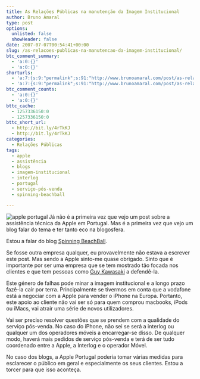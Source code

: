 ```yaml
---
title: As Relações Públicas na manutenção da Imagem Institucional
author: Bruno Amaral
type: post
options:
  unlisted: false
  showHeader: false
date: 2007-07-07T00:54:41+00:00
slug: /as-relacoes-publicas-na-manutencao-da-imagem-institucional/
btc_comment_summary:
  - 'a:0:{}'
  - 'a:0:{}'
shorturls:
  - 'a:7:{s:9:"permalink";s:91:"http://www.brunoamaral.com/post/as-relacoes-publicas-na-manutencao-da-imagem-institucional/";s:7:"tinyurl";s:25:"http://tinyurl.com/cgjj5n";s:4:"isgd";s:17:"http://is.gd/pDPP";s:5:"bitly";s:19:"http://bit.ly/r8A4q";s:5:"snipr";s:22:"http://snipr.com/eurdo";s:5:"snurl";s:22:"http://snurl.com/eurdo";s:7:"snipurl";s:24:"http://snipurl.com/eurdo";}'
  - 'a:7:{s:9:"permalink";s:91:"http://www.brunoamaral.com/post/as-relacoes-publicas-na-manutencao-da-imagem-institucional/";s:7:"tinyurl";s:25:"http://tinyurl.com/cgjj5n";s:4:"isgd";s:17:"http://is.gd/pDPP";s:5:"bitly";s:19:"http://bit.ly/r8A4q";s:5:"snipr";s:22:"http://snipr.com/eurdo";s:5:"snurl";s:22:"http://snurl.com/eurdo";s:7:"snipurl";s:24:"http://snipurl.com/eurdo";}'
btc_comment_counts:
  - 'a:0:{}'
  - 'a:0:{}'
bttc_cache:
  - 1257336150:0
  - 1257336150:0
bttc_short_url:
  - http://bit.ly/4rTkKJ
  - http://bit.ly/4rTkKJ
categories:
  - Relações Públicas
tags:
  - apple
  - assistência
  - blogs
  - imagem-institucional
  - interlog
  - portugal
  - serviço-pós-venda
  - spinning-beachball

---
```

<p align="left">
  <a href="http://www.apple.com.pt/por/"><img src="/wp-content/uploads/2007/07/apple_white1.thumbnail.jpg" alt="apple portugal" align="left" /></a>Já não é a primeira vez que vejo um post sobre a assistência técnica da Apple em Portugal. Mas é a primeira vez que vejo um blog falar do tema e ter tanto eco na blogosfera.
</p>

Estou a falar do blog [Spinning BeachBall][1].

Se fosse outra empresa qualquer, eu provavelmente não estava a escrever este post. Mas sendo a Apple sinto-me quase obrigado. Sinto que é importante por ser uma empresa que se tem mostrado tão focada nos clientes e que tem pessoas como [Guy Kawasaki][2] a defendê-la.

Este género de falhas pode minar a imagem institucional e a longo prazo fazê-la cair por terra. Principalmente se tivermos em conta que a vodafone está a negociar com a Apple para vender o iPhone na Europa. Portanto, este apoio ao cliente não vai ser só para quem comprou macbooks, iPods ou iMacs, vai atrair uma série de novos utilizadores.

Vai ser preciso resolver questões que se prendem com a qualidade do serviço pós-venda. No caso do iPhone, não sei se será a interlog ou qualquer um dos operadores móveis a encarregar-se disso. De qualquer modo, haverá mais pedidos de serviço pós-venda e terá de ser tudo coordenado entre a Apple, a Interlog e o operador Móvel.

No caso dos blogs, a Apple Portugal poderia tomar várias medidas para esclarecer o público em geral e especialmente os seus clientes. Estou a torcer para que isso aconteça.

 [1]: http://spinningbeachball.wordpress.com/2007/07/06/ensaio-sobre-a-ma-qualidade-da-assistencia-tecnica-da-apple-em-portugal/
 [2]: http://blog.guykawasaki.com/